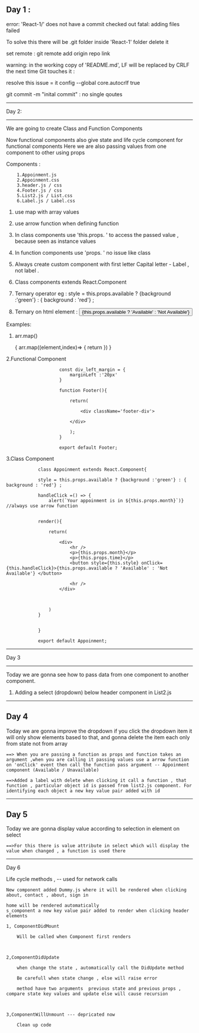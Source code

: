 

Day 1 :
---------------------------------------------------------------------------------------------
error: 'React-1/' does not have a commit checked out
fatal: adding files failed

To solve this there will be .git folder inside 'React-1' folder delete it 

set remote : git remote add origin repo link


warning: in the working copy of 'README.md', LF will be replaced by CRLF the next time Git touches it :


resolve this issue = it config --global core.autocrlf true

git commit -m "inital commit"  : no single qoutes

-----------------------------------------------------------------------------------------------


Day 2:

------------------------------------------------------------------------------------------------

We are going to create Class and Function Components 

Now functional components also give state and life cycle component for functional components
Here we are also passing values from one component to other using props


Components :

        1.Appoinment.js
        2.Appoinment.css
        3.header.js / css
        4.Footer.js / css
        5.List2.js / List.css
        6.Label.js / Label.css


1. use map with array values 

2. use arrow function when defining function

3. In class components use 'this.props. ' to access the passed value , because seen as instance values

4. In function components use 'props. ' no issue like class

5. Always create custom component with first letter Capital letter - Label , not label .

6. Class components extends React.Component

7. Ternary operator eg : style = this.props.available ? {background :'green'} : { background : 'red'} ;

8. Ternary on html element : <button style={this.style} onClick={this.handleClick}>
    {this.props.available ? 'Available' : 'Not Available'} </button>

Examples:


1. arr.map()

    {   arr.map((element,index)=> {
        return <Appoinment key={index} available={element.available} month={element.month} time={element.time} />
    })
    }

2.Functional Component 

                            

                        const div_left_margin = {
                            marginLeft :'20px'
                        }

                        function Footer(){

                            return(

                                <div className='footer-div'>

                            </div>

                            );
                        }

                        export default Footer;

3.Class Component

                    
                class Appoinment extends React.Component{

                style = this.props.available ? {background :'green'} : { background : 'red'} ;

                handleClick =() => {
                    alert(`Your appoinment is in ${this.props.month}`)}  //always use arrow function


                render(){

                    return(

                        <div>
                            <hr />
                            <p>{this.props.month}</p>
                            <p>{this.props.time}</p>
                            <button style={this.style} onClick={this.handleClick}>{this.props.available ? 'Available' : 'Not Available'} </button>

                            <hr />
                        </div>

                        

                    )
                }


                }

                export default Appoinment;


----------------------------------------------------------------------------------------------
Day 3

---------------------------------------------------------------------------------------------

Today we are gonna see how to pass data from one component to another component.

1. Adding a select (dropdown) below header component in List2.js


---------------------------------------------------------------------------------------------
Day 4
--------------------------------------------------------------------------------------------

Today we are gonna improve the dropdown if you click the dropdown item it will only show elements based to that,
and gonna delete the item each only from state not from array

    ==> When you are passing a function as props and function takes an argument ,when you are calling it passing values use a arrow function on 'onClick' event then call the function pass argument -- Appoinment component (Available / Unavailable)

    ==>Added a label with delete when clicking it call a function , that function , particular object id is passed from list2.js component. For identifying each object a new key value pair added with id 

-----------------------------------------------------------------------------------------------
Day 5 
-----------------------------------------------------------------------------------------------

Today we are gonna display value according to selection in element on  select

    ==>For this there is value attribute in select which will display the value when changed , a function is used there

---------------------------------------------------------------------------------------------------------

Day 6
 
Life cycle methods , -- used for network calls

    New component added Dummy.js where it will be rendered when clicking about, contact , about, sign in

    home will be rendered automatically
    s_component a new key value pair added to render when clicking header elements

    1, ComponentDidMount

        Will be called when Component first renders



    2,ComponentDidUpdate

        when change the state , automatically call the DidUpdate method

        Be carefull when state change , else will raise error

        method have two arguments  previous state and previous props , compare state key values and update else will cause recursion



    3,ComponentWillUnmount --- depricated now

        Clean up code